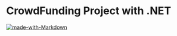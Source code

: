 CrowdFunding Project with .NET 
=======================
[![made-with-Markdown](https://img.shields.io/badge/Made%20with-Markdown-1f425f.svg)](http://commonmark.org)


